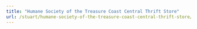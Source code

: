 ```yaml
---
title: "Humane Society of the Treasure Coast Central Thrift Store"
url: /stuart/humane-society-of-the-treasure-coast-central-thrift-store/
---
```

